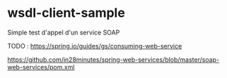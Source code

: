 # wsdl-client-sample
Simple test d'appel d'un service SOAP



TODO : https://spring.io/guides/gs/consuming-web-service


https://github.com/in28minutes/spring-web-services/blob/master/soap-web-services/pom.xml


